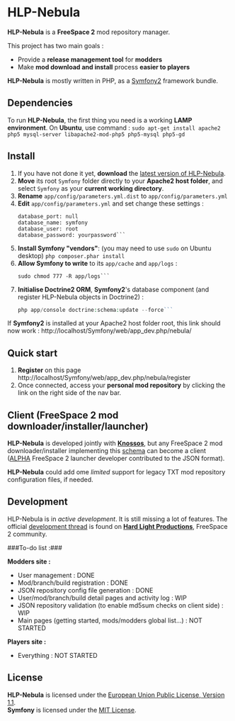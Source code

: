 # HLP-Nebula

**HLP-Nebula** is a **FreeSpace 2** mod repository manager.

This project has two main goals :
* Provide a **release management tool** for **modders**
* Make **mod download and install** process **easier to players**

**HLP-Nebula** is mostly written in PHP, as a [Symfony2](http://symfony.com/) framework bundle.

## Dependencies

To run **HLP-Nebula**, the first thing you need is a working **LAMP environment**.
On **Ubuntu**, use command : ```sudo apt-get install apache2 php5 mysql-server libapache2-mod-php5 php5-mysql php5-gd```

## Install

1. If you have not done it yet, **download** the [latest version of HLP-Nebula](https://github.com/Hellzed/hlp-nebula).
2. **Move** its root ```Symfony``` folder directly to your **Apache2 host folder**, and select ```Symfony``` as your **current working directory**.
3. **Rename** ```app/config/parameters.yml.dist``` to ```app/config/parameters.yml```
4. **Edit** ```app/config/parameters.yml``` and set change these settings :  
    ```database_host: 127.0.0.1  
    database_port: null  
    database_name: symfony  
    database_user: root  
    database_password: yourpassword```
5. **Install Symfony "vendors"**:  (you may need to use ```sudo``` on Ubuntu desktop) ```php composer.phar install```
6. **Allow Symfony to write** to its ```app/cache``` and ```app/logs``` :  
    ```sudo chmod 777 -R app/cache
   sudo chmod 777 -R app/logs```
7. **Initialise Doctrine2 ORM**, **Symfony2**'s database component (and register HLP-Nebula objects in Doctrine2) :  
    ```php app/console doctrine:database:create
    php app/console doctrine:schema:update --force```

If **Symfony2** is installed at your Apache2 host folder root, this link should now work :
http://localhost/Symfony/web/app_dev.php/nebula/

## Quick start

1. **Register** on this page http://localhost/Symfony/web/app_dev.php/nebula/register
2. Once connected, access your **personal mod repository** by clicking the link on the right side of the nav bar.

## Client (FreeSpace 2 mod downloader/installer/launcher)

**HLP-Nebula** is developed jointly with [**Knossos**](https://github.com/ngld/knossos), but any FreeSpace 2 mod downloader/installer implementing this [schema](https://github.com/ngld/knossos/blob/develop/converter/schema.txt) can become a client ([ALPHA](http://www.hard-light.net/forums/index.php?topic=88119.0) FreeSpace 2 launcher developer contributed to the JSON format).

**HLP-Nebula** could add ome _limited_ support for legacy TXT mod repository configuration files, if needed.

## Development

HLP-Nebula is in _active development_. It is still missing a lot of features.
The official [development thread](http://www.hard-light.net/forums/index.php?topic=86364) is found on [**Hard Light Productions**](www.hard-light.com), FreeSpace 2 community.

###To-do list :###

**Modders site :**
* User management : DONE
* Mod/branch/build registration : DONE
* JSON repository config file generation : DONE
* User/mod/branch/build detail pages and activity log : WIP
* JSON repository validation (to enable md5sum checks on client side) : WIP
* Main pages (getting started, mods/modders global list...) : NOT STARTED

**Players site :**
* Everything : NOT STARTED

## License

**HLP-Nebula** is licensed under the [European Union Public License, Version 1.1](LICENSE).  
**Symfony** is licensed under the [MIT License](LICENSE).
